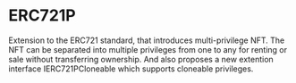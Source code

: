 # ERC721P
Extension to the ERC721 standard, that introduces multi-privilege NFT. The NFT can be separated into multiple privileges from one to any for renting or sale without transferring ownership. And also proposes a new extention interface IERC721PCloneable which supports cloneable privileges.
